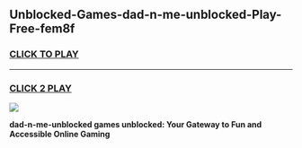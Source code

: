 
## Unblocked-Games-dad-n-me-unblocked-Play-Free-fem8f
<h3>
<a href="https://premium76.site?title=dad-n-me-unblocked&ref=19M">CLICK TO PLAY</a></h3>
<hr>

<h3>
<a href="https://premium76.site?title=dad-n-me-unblocked&ref=19M">CLICK 2 PLAY</a>
  
</h3>

<a href="https://premium76.site?title=dad-n-me-unblocked&ref=19M"><img src="https://clearcache.store/games.png"></a>


**dad-n-me-unblocked games unblocked: Your Gateway to Fun and Accessible Online Gaming**
